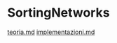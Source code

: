 # SortingNetworks

[teoria.md](https://github.com/figinii/SortingNetworks/blob/main/report/report%20-%20teoria.md)
[implementazioni.md](https://github.com/figinii/SortingNetworks/blob/main/report/report%20-%20implementazioni.md)

